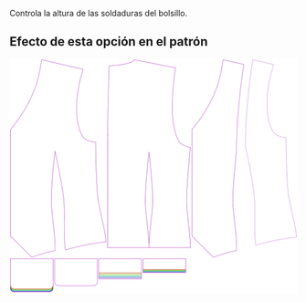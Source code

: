 
Controla la altura de las soldaduras del bolsillo.


## Efecto de esta opción en el patrón
![Esta imagen muestra el efecto de esta opción superponiendo varias variantes que tienen un valor diferente para esta opción](wahid_weltheight_sample.svg "Efecto de esta opción en el patrón")